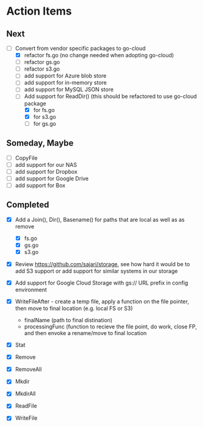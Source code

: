 
# Action Items

## Next

+ [ ] Convert from vendor specific packages to go-cloud 
    + [x] refactor fs.go (no change needed when adopting go-cloud)
    + [ ] refactor gs.go
    + [ ] refactor s3.go
    + [ ] add support for Azure blob store
    + [ ] add support for in-memory store
    + [ ] add support for MySQL JSON store
    + [ ] Add support for ReadDir() (this should be refactored to use go-cloud package
        + [x] for fs.go
        + [x] for s3.go
        + [ ] for gs.go

## Someday, Maybe

+ [ ] CopyFile
+ [ ] add support for our NAS
+ [ ] add support for Dropbox
+ [ ] add support for Google Drive
+ [ ] add support for Box

## Completed

+ [x] Add a Join(), Dir(), Basename() for paths that are local as well as as remove
    + [x] fs.go
    + [x] gs.go
    + [x] s3.go
+ [x] Review https://github.com/sajari/storage, see how hard it would be to add S3 support or add support for similar systems in our storage
+ [x] Add support for Google Cloud Storage with gs:// URL prefix in config environment
+ [x] WriteFileAfter - create a temp file, apply a function on the file pointer, then move to final location (e.g. local FS or S3)
    + finalName (path to final distination)
    + processingFunc (function to recieve the file point, do work, close FP, and then envoke a rename/move to final location
+ [x] Stat
+ [x] Remove
+ [x] RemoveAll
+ [x] Mkdir
+ [x] MkdirAll
+ [x] ReadFile
+ [x] WriteFile

